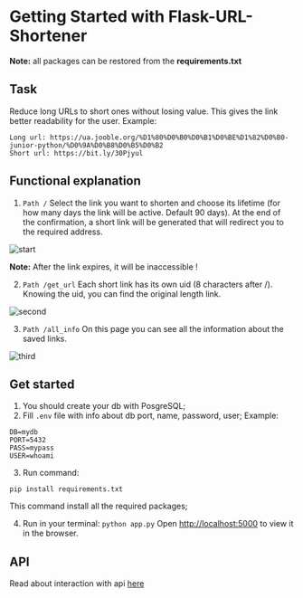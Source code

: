 # Getting Started with Flask-URL-Shortener

**Note:** all packages can be restored from the **requirements.txt**

## Task

Reduce long URLs to short ones without losing value. This gives the link better readability for the user.
Example:
```
Long url: https://ua.jooble.org/%D1%80%D0%B0%D0%B1%D0%BE%D1%82%D0%B0-junior-python/%D0%9A%D0%B8%D0%B5%D0%B2
Short url: https://bit.ly/30Pjyul
```

## Functional explanation
1. ```Path /```
Select the link you want to shorten and choose its lifetime (for how many days the link will be active. Default 90 days).
At the end of the confirmation, a short link will be generated that will redirect you to the required address.

![start](https://user-images.githubusercontent.com/77641899/135723904-6d52cf2f-253e-43cb-8bda-5b9e293f5cf8.png)

**Note:** After the link expires, it will be inaccessible !


2. ```Path /get_url```
Each short link has its own uid (8 characters after /). Knowing the uid, you can find the original length link.

![second](https://user-images.githubusercontent.com/77641899/135724046-0256c0e9-e8f6-420c-b384-4107303edc40.png)

3. ```Path /all_info```
On this page you can see all the information about the saved links.

![third](https://user-images.githubusercontent.com/77641899/135724128-88739d5c-ea74-4b8c-803e-2955c51a9700.png)


## Get started
1. You should create your db with PosgreSQL;
2. Fill ```.env``` file with info about db port, name, password, user;
Example:
```
DB=mydb
PORT=5432
PASS=mypass
USER=whoami
```
3. Run command:
```
pip install requirements.txt
```
This command install all the required packages;

4. Run in your terminal:
```python app.py```
Open [http://localhost:5000](http://localhost:5000) to view it in the browser.

## API

Read about interaction with api [here]()
